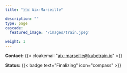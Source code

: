 ```yaml
---
title: "🇫🇷 Aix-Marseille"

description: ""
type: page
cascade:
  featured_image: '/images/train.jpeg'

weight: 1
---
```


**Contact:** {{< cloakemail "aix-marseille@kubetrain.io" >}}

**Status:** {{< badge text="Finalizing" icon="compass" >}}

<!--more-->
